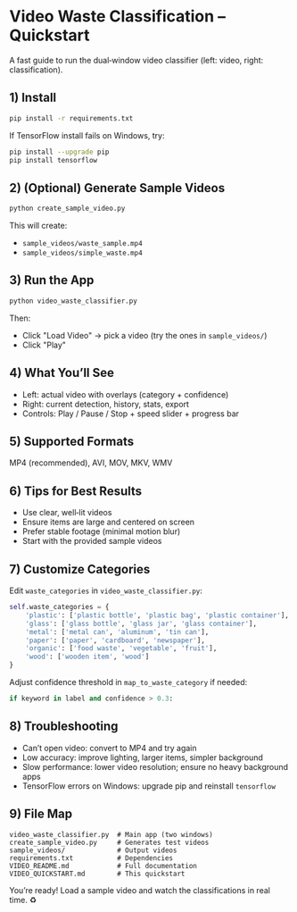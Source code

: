 # Video Waste Classification – Quickstart

A fast guide to run the dual‑window video classifier (left: video, right: classification).

## 1) Install

```bash
pip install -r requirements.txt
```

If TensorFlow install fails on Windows, try:
```bash
pip install --upgrade pip
pip install tensorflow
```

## 2) (Optional) Generate Sample Videos

```bash
python create_sample_video.py
```
This will create:
- `sample_videos/waste_sample.mp4`
- `sample_videos/simple_waste.mp4`

## 3) Run the App

```bash
python video_waste_classifier.py
```
Then:
- Click "Load Video" → pick a video (try the ones in `sample_videos/`)
- Click "Play"

## 4) What You’ll See

- Left: actual video with overlays (category + confidence)
- Right: current detection, history, stats, export
- Controls: Play / Pause / Stop + speed slider + progress bar

## 5) Supported Formats

MP4 (recommended), AVI, MOV, MKV, WMV

## 6) Tips for Best Results

- Use clear, well‑lit videos
- Ensure items are large and centered on screen
- Prefer stable footage (minimal motion blur)
- Start with the provided sample videos

## 7) Customize Categories

Edit `waste_categories` in `video_waste_classifier.py`:
```python
self.waste_categories = {
    'plastic': ['plastic bottle', 'plastic bag', 'plastic container'],
    'glass': ['glass bottle', 'glass jar', 'glass container'],
    'metal': ['metal can', 'aluminum', 'tin can'],
    'paper': ['paper', 'cardboard', 'newspaper'],
    'organic': ['food waste', 'vegetable', 'fruit'],
    'wood': ['wooden item', 'wood']
}
```
Adjust confidence threshold in `map_to_waste_category` if needed:
```python
if keyword in label and confidence > 0.3:
```

## 8) Troubleshooting

- Can’t open video: convert to MP4 and try again
- Low accuracy: improve lighting, larger items, simpler background
- Slow performance: lower video resolution; ensure no heavy background apps
- TensorFlow errors on Windows: upgrade pip and reinstall `tensorflow`

## 9) File Map

```
video_waste_classifier.py  # Main app (two windows)
create_sample_video.py     # Generates test videos
sample_videos/             # Output videos
requirements.txt           # Dependencies
VIDEO_README.md            # Full documentation
VIDEO_QUICKSTART.md        # This quickstart
```

You’re ready! Load a sample video and watch the classifications in real time. ♻️
